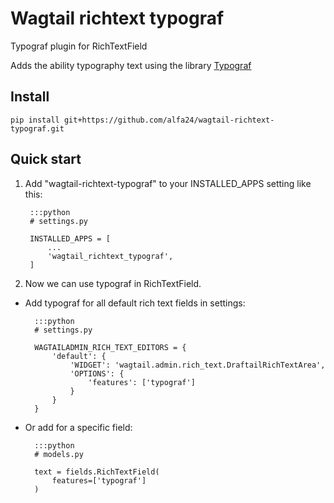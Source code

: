 # Wagtail richtext typograf

Typograf plugin for RichTextField

Adds the ability typography text using the library [Typograf][typograf]

## Install

```
pip install git+https://github.com/alfa24/wagtail-richtext-typograf.git
```


## Quick start

1. Add "wagtail-richtext-typograf" to your INSTALLED_APPS setting like this:
    
        :::python
        # settings.py
        
        INSTALLED_APPS = [
            ...
            'wagtail_richtext_typograf',
        ]

2. Now we can use typograf in RichTextField.

* Add typograf for all default rich text fields in settings:

        :::python
        # settings.py
        
        WAGTAILADMIN_RICH_TEXT_EDITORS = {
            'default': {
                'WIDGET': 'wagtail.admin.rich_text.DraftailRichTextArea',
                'OPTIONS': {
                    'features': ['typograf']
                }
            }
        }

* Or add for a specific field:

        :::python
        # models.py
        
        text = fields.RichTextField(
            features=['typograf']
        )




[typograf]: https://github.com/typograf/typograf